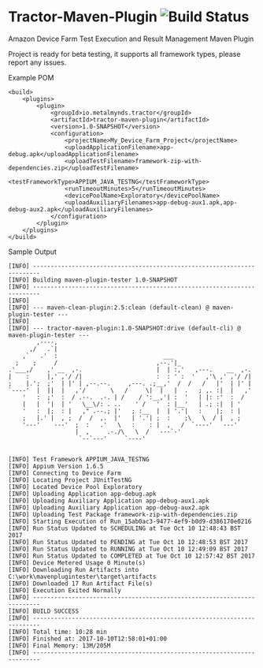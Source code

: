 # Tractor-Maven-Plugin ![Build Status](https://travis-ci.org/metalmynds/tractor-maven-plugin.svg?branch=master)
Amazon Device Farm Test Execution and Result Management Maven Plugin

Project is ready for beta testing, it supports all framework types, please report any issues.

Example POM

    <build>
        <plugins>
            <plugin>
                <groupId>io.metalmynds.tractor</groupId>
                <artifactId>tractor-maven-plugin</artifactId>
                <version>1.0-SNAPSHOT</version>
                <configuration>
                    <projectName>My_Device_Farm_Project</projectName>
                    <uploadApplicationFilename>app-debug.apk</uploadApplicationFilename>
                    <uploadTestFilename>framework-zip-with-dependencies.zip</uploadTestFilename>
                    <testFrameworkType>APPIUM_JAVA_TESTNG</testFrameworkType>
                    <runTimeoutMinutes>5</runTimeoutMinutes>
                    <devicePoolName>Exploratory</devicePoolName>
                    <uploadAuxiliaryFilenames>app-debug-aux1.apk,app-debug-aux2.apk</uploadAuxiliaryFilenames>
                </configuration>
            </plugin>
        </plugins>
    </build>
</project>

Sample Output

    [INFO] ------------------------------------------------------------------------
    [INFO] Building maven-plugin-tester 1.0-SNAPSHOT
    [INFO] ------------------------------------------------------------------------
    [INFO]
    [INFO] --- maven-clean-plugin:2.5:clean (default-clean) @ maven-plugin-tester ---
    [INFO]
    [INFO] --- tractor-maven-plugin:1.0-SNAPSHOT:drive (default-cli) @ maven-plugin-tester ---
            ,----,
          ,/   .`|
        ,`   .'  :                              ___
      ;    ;     /                            ,--.'|_
    .'___,/    ,' __  ,-.                     |  | :,'   ,---.    __  ,-.
    |    :     |,' ,'/ /|                     :  : ' :  '   ,'\ ,' ,'/ /|
    ;    |.';  ;'  | |' | ,--.--.     ,---. .;__,'  /  /   /   |'  | |' |
    `----'  |  ||  |   ,'/       \   /     \|  |   |  .   ; ,. :|  |   ,'
        '   :  ;'  :  / .--.  .-. | /    / ':__,'| :  '   | |: :'  :  /
        |   |  '|  | '   \__\/: . ..    ' /   '  : |__'   | .; :|  | '
        '   :  |;  : |   ," .--.; |'   ; :__  |  | '.'|   :    |;  : |
        ;   |.' |  , ;  /  /  ,.  |'   | '.'| ;  :    ;\   \  / |  , ;
        '---'    ---'  ;  :   .'   \   :    : |  ,   /  `----'   ---'
                       |  ,     .-./\   \  /   ---`-'
                        `--`---'     `----'
    
    
    [INFO] Test Framework APPIUM_JAVA_TESTNG
    [INFO] Appium Version 1.6.5
    [INFO] Connecting to Device Farm
    [INFO] Locating Project JUnitTestNG
    [INFO] Located Device Pool Exploratory
    [INFO] Uploading Application app-debug.apk
    [INFO] Uploading Auxiliary Application app-debug-aux1.apk
    [INFO] Uploading Auxiliary Application app-debug-aux2.apk
    [INFO] Uploading Test Package framework-zip-with-dependencies.zip
    [INFO] Starting Execution of Run_15ab0ac3-9477-4ef9-b0d9-d386170e0216
    [INFO] Run Status Updated to SCHEDULING at Tue Oct 10 12:48:43 BST 2017
    [INFO] Run Status Updated to PENDING at Tue Oct 10 12:48:53 BST 2017
    [INFO] Run Status Updated to RUNNING at Tue Oct 10 12:49:09 BST 2017
    [INFO] Run Status Updated to COMPLETED at Tue Oct 10 12:57:42 BST 2017
    [INFO] Device Metered Usage 0 Minute(s)
    [INFO] Downloading Run Artifacts into C:\work\mavenplugintester\target\artifacts
    [INFO] Downloaded 17 Run Artifact File(s)
    [INFO] Execution Exited Normally
    [INFO] ------------------------------------------------------------------------
    [INFO] BUILD SUCCESS
    [INFO] ------------------------------------------------------------------------
    [INFO] Total time: 10:28 min
    [INFO] Finished at: 2017-10-10T12:58:01+01:00
    [INFO] Final Memory: 13M/205M
    [INFO] ------------------------------------------------------------------------
